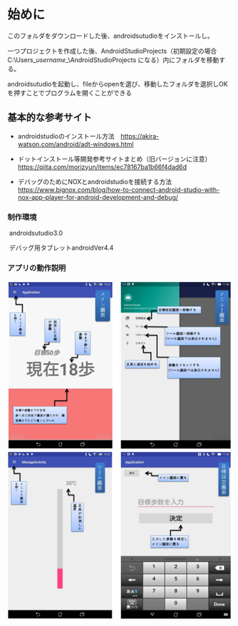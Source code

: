 # 始めに

このフォルダをダウンロードした後、androidsutudioをインストールし。

一つプロジェクトを作成した後、AndroidStudioProjects（初期設定の場合　C:\Users\__username__\AndroidStudioProjects になる）内にフォルダを移動する。

androidsutudioを起動し、fileからopenを選び、移動したフォルダを選択しOKを押すことでプログラムを開くことができる

## 基本的な参考サイト

* androidstudioのインストール方法　https://akira-watson.com/android/adt-windows.html

* ドットインストール等開発参考サイトまとめ（旧バージョンに注意）　https://qiita.com/morizyun/items/ec78167ba1b66f4dad6d

* デバッグのためにNOXとandroidstudioを接続する方法　https://www.bignox.com/blog/how-to-connect-android-studio-with-nox-app-player-for-android-development-and-debug/

### 制作環境

  androidsutudio3.0
  
  デバッグ用タブレットandroidVer4.4

### アプリの動作説明
![ ](1.jpg)
![ ](2.jpg)
    
